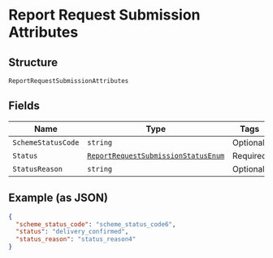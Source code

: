
# Report Request Submission Attributes

## Structure

`ReportRequestSubmissionAttributes`

## Fields

| Name | Type | Tags | Description |
|  --- | --- | --- | --- |
| `SchemeStatusCode` | `string` | Optional | - |
| `Status` | [`ReportRequestSubmissionStatusEnum`](../../doc/models/report-request-submission-status-enum.md) | Required | - |
| `StatusReason` | `string` | Optional | - |

## Example (as JSON)

```json
{
  "scheme_status_code": "scheme_status_code6",
  "status": "delivery_confirmed",
  "status_reason": "status_reason4"
}
```

